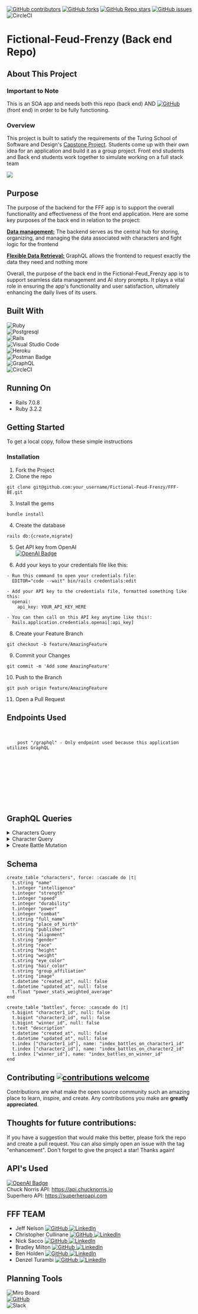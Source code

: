 [![GitHub contributors](https://img.shields.io/github/contributors/Fictional-Feud-Frenzy/FFF-BE)](https://github.com/Fictional-Feud-Frenzy/FFF-BE/graphs/contributors)
[![GitHub forks](https://img.shields.io/github/forks/Fictional-Feud-Frenzy/FFF-BE)](https://github.com/Fictional-Feud-Frenzy/FFF-BE/forks)
[![GitHub Repo stars](https://img.shields.io/github/stars/Fictional-Feud-Frenzy/FFF-BE)](https://github.com/Fictional-Feud-Frenzy/FFF-BE/stargazers)
[![GitHub issues](https://img.shields.io/github/issues/Fictional-Feud-Frenzy/FFF-BE)](https://github.com/Fictional-Feud-Frenzy/FFF-BE/issues)
![CircleCI](https://img.shields.io/circleci/build/github/Fictional-Feud-Frenzy/FFF-BE/main)

# Fictional-Feud-Frenzy (Back end Repo)



## About This Project
### Important to Note
This is an SOA app and needs both this repo (back end) AND [![GitHub](https://img.shields.io/badge/GitHub-100000?style=for-the-badge&logo=github&logoColor=white)](https://github.com/Fictional-Feud-Frenzy/FFF-FE) (front end) in order to be fully functioning.


### Overview
This project is built to satisfy the requirements of the Turing School of Software and Design's [Capstone Project](https://mod4.turing.edu/projects/capstone/). Students come up with their own idea for an application and build it as a group project. Front end students and Back end students work together to simulate working on a full stack team

<img src="app/assets/fff-logo-white.png">
                    
## Purpose

The purpose of the backend for the FFF app is to support the overall functionality and effectiveness of the front end application. Here are some key purposes of the back end in relation to the project:

<b><u>Data management:</u></b> The backend serves as the central hub for storing, organizing, and managing the data associated with characters and fight logic for the frontend

<b><u>Flexible Data Retrieval:</u></b> GraphQL allows the frontend to request exactly the data they need and nothing more

Overall, the purpose of the back end in the Fictional-Feud_Frenzy app is to support seamless data management and AI story prompts. It plays a vital role in ensuring the app's functionality and user satisfaction, ultimately enhancing the daily lives of its users.

## Built With
![Ruby](https://img.shields.io/badge/ruby-%23CC342D.svg?style=for-the-badge&logo=ruby&logoColor=white)</br>
![Postgresql](https://img.shields.io/badge/PostgreSQL-316192?style=for-the-badge&logo=postgresql&logoColor=white)</br>
![Rails](https://img.shields.io/badge/rails-%23CC0000.svg?style=for-the-badge&logo=ruby-on-rails&logoColor=white)</br>
![Visual Studio Code](https://img.shields.io/badge/Visual%20Studio%20Code-0078d7.svg?style=for-the-badge&logo=visual-studio-code&logoColor=white)</br>
![Heroku](https://img.shields.io/badge/heroku-%23430098.svg?style=for-the-badge&logo=heroku&logoColor=white)</br>
![Postman Badge](https://img.shields.io/badge/Postman-FF6C37?logo=postman&logoColor=fff&style=for-the-badge)</br>
![GraphQL](https://img.shields.io/badge/-GraphQL-E10098?style=for-the-badge&logo=graphql&logoColor=white)</br>
![CircleCI](https://img.shields.io/badge/circle%20ci-%23161616.svg?style=for-the-badge&logo=circleci&logoColor=white)





## Running On
  - Rails 7.0.8
  - Ruby 3.2.2

## <b>Getting Started</b>

To get a local copy, follow these simple instructions

### <b>Installation</b>

1. Fork the Project
2. Clone the repo 
``` 
git clone git@github.com:your_username/Fictional-Feud-Frenzy/FFF-BE.git
```
3. Install the gems
```
bundle install
```
4. Create the database
```
rails db:{create,migrate}
```
5. Get API key from OpenAI<br>
[![OpenAI Badge](https://img.shields.io/badge/OpenAI-412991?logo=openai&logoColor=fff&style=for-the-badge)](https://platform.openai.com/)<br>

6. Add your keys to your credentials file like this:
```
- Run this command to open your credentials file:
  EDITOR="code --wait" bin/rails credentials:edit
  
- Add your API key to the credentials file, formatted something like this:
  openai:
    api_key: YOUR_API_KEY_HERE
  
- You can then call on this API key anytime like this!:
  Rails.application.credentials.openai[:api_key]
```
8. Create your Feature Branch 
```
git checkout -b feature/AmazingFeature
```
9. Commit your Changes 
```
git commit -m 'Add some AmazingFeature' 
```
10. Push to the Branch 
```
git push origin feature/AmazingFeature
```
11. Open a Pull Request

## Endpoints Used
<div style="overflow: auto; height: 200px;">
  <pre>
    <code>
    post "/graphql" - Only endpoint used because this application utilizes GraphQL
    </code>
  </pre>
</div>

## GraphQL Queries
<details>
<summary>Characters Query</summary>
  
```graphql
query characters {
  characters {
      id
      name
      intelligence
      strength
      speed
      durability
      power
      combat
      fullName
      publisher
      alignment
      image
      // any other character value could also be queried
  }
}
```
Expected Response:
```json
{"data"=>
  {"characters"=>
    [{"id"=>"583",
      "name"=>"Character 1",
      "intelligence"=>80,
      "strength"=>90,
      "speed"=>70,
      "durability"=>85,
      "power"=>75,
      "combat"=>88,
      "fullName"=>"Full Name 1",
      "publisher"=>"Publisher 1",
      "alignment"=>"Good",
      "image"=>"image_url_1"},
     {"id"=>"584",
      "name"=>"Character 2",
      "intelligence"=>85,
      "strength"=>92,
      "speed"=>75,
      "durability"=>80,
      "power"=>78,
      "combat"=>90,
      "fullName"=>"Full Name 2",
      "publisher"=>"Publisher 2",
      "alignment"=>"Evil",
      "image"=>"image_url_2"},
     {"id"=>"585",
      "name"=>"Character 3",
      "intelligence"=>88,
      "strength"=>87,
      "speed"=>78,
      "durability"=>89,
      "power"=>82,
      "combat"=>85,
      "fullName"=>"Full Name 3",
      "publisher"=>"Publisher 1",
      "alignment"=>"Neutral",
      "image"=>"image_url_3"},
      {...}
    ]
  }
}
```
</details>

<details>
<summary>Character Query</summary>
  
```graphql
  query Character($id: ID!) {
    character (id: $id) {
      id
      name
      intelligence
      strength
      speed
      durability
      power
      combat
      fullName
      placeOfBirth
      publisher
      alignment
      gender
      race
      height
      weight
      eyeColor
      hairColor
      groupAffiliation
      image
      powerStatsWeightedAverage
    }
  }
```
  
Expected Response:
```json
{"data"=>
  {"character"=>
    {"id"=>"591",
     "name"=>"Character 1",
     "intelligence"=>80,
     "strength"=>90,
     "speed"=>70,
     "durability"=>85,
     "power"=>75,
     "combat"=>88,
     "fullName"=>"Full Name 1",
     "placeOfBirth"=>"moon",
     "publisher"=>"Publisher 1",
     "alignment"=>"Good",
     "gender"=>"male",
     "race"=>"white",
     "height"=>"4'3",
     "weight"=>"105",
     "eyeColor"=>"blue",
     "hairColor"=>"brown",
     "groupAffiliation"=>"cool guys",
     "image"=>"image_url_1",
     "powerStatsWeightedAverage"=>80.0
    }
  }
}
```
</details>

<details>
<summary>Create Battle Mutation</summary>

```graphql
mutation ($character1: Int!, $character2: Int!){
  createBattle(character1: $character1, character2: $character2) {
    id
    character1 {
      id
    }
    character2 {
      id
    }
    winner { 
      id
      name
    }
    description
  }
}
```

Expected Response:
```json
{"data"=>
  {"createBattle"=>
    {"id"=>"59",
     "character1"=>{"id"=>"592"},
     "character2"=>{"id"=>"593"},
     "winner"=>{"id"=>"592", "fullName"=>"Full Name 1"},
     "description"=>"In the realm of Hesperia, a land shrouded in mystery and magic, an epic battle unfolded between two formidable warriors..."
    }
  }
}
```
</details>

## Schema
```
create_table "characters", force: :cascade do |t|
  t.string "name"
  t.integer "intelligence"
  t.integer "strength"
  t.integer "speed"
  t.integer "durability"
  t.integer "power"
  t.integer "combat"
  t.string "full_name"
  t.string "place_of_birth"
  t.string "publisher"
  t.string "alignment"
  t.string "gender"
  t.string "race"
  t.string "height"
  t.string "weight"
  t.string "eye_color"
  t.string "hair_color"
  t.string "group_affiliation"
  t.string "image"
  t.datetime "created_at", null: false
  t.datetime "updated_at", null: false
  t.float "power_stats_weighted_average"
end

create_table "battles", force: :cascade do |t|
  t.bigint "character1_id", null: false
  t.bigint "character2_id", null: false
  t.bigint "winner_id", null: false
  t.text "description"
  t.datetime "created_at", null: false
  t.datetime "updated_at", null: false
  t.index ["character1_id"], name: "index_battles_on_character1_id"
  t.index ["character2_id"], name: "index_battles_on_character2_id"
  t.index ["winner_id"], name: "index_battles_on_winner_id"
end
```

## Contributing  [![contributions welcome](https://img.shields.io/badge/contributions-welcome-brightgreen.svg?style=flat)](https://github.com/Fictional-Feud-Frenzy/FFF-BE/issues)
Contributions are what make the open source community such an amazing place to learn, inspire, and create. Any contributions you make are **greatly appreciated**.

## Thoughts for future contributions:


If you have a suggestion that would make this better, please fork the repo and create a pull request. You can also simply open an issue with the tag "enhancement".
Don't forget to give the project a star! Thanks again!

## API's Used
[![OpenAI Badge](https://img.shields.io/badge/OpenAI-412991?logo=openai&logoColor=fff&style=for-the-badge)](https://platform.openai.com/)<br>
Chuck Norris API: https://api.chucknorris.io </br>
Superhero API: https://superheroapi.com


## FFF TEAM


- Jeff Nelson [![GitHub](https://img.shields.io/badge/GitHub-100000?style=for-the-badge&logo=github&logoColor=white) ](https://github.com/jpnelson85) [![LinkedIn](https://img.shields.io/badge/LinkedIn-0077B5?style=for-the-badge&logo=linkedin&logoColor=white) ](https://www.linkedin.com/in/jeff-nelson-307aba45/)
- Christopher Cullinane [![GitHub](https://img.shields.io/badge/GitHub-100000?style=for-the-badge&logo=github&logoColor=white) ](https://github.com/topher-nullset) [![LinkedIn](https://img.shields.io/badge/LinkedIn-0077B5?style=for-the-badge&logo=linkedin&logoColor=white) ](https://www.linkedin.com/in/chris-cullinane-be/)
- Nick Sacco [![GitHub](https://img.shields.io/badge/GitHub-100000?style=for-the-badge&logo=github&logoColor=white) ](https://github.com/sicknacco) [![LinkedIn](https://img.shields.io/badge/LinkedIn-0077B5?style=for-the-badge&logo=linkedin&logoColor=white) ](https://www.linkedin.com/in/nick-sacco/)
- Bradley Milton [![GitHub](https://img.shields.io/badge/GitHub-100000?style=for-the-badge&logo=github&logoColor=white) ](https://github.com/brad2412) [![LinkedIn](https://img.shields.io/badge/LinkedIn-0077B5?style=for-the-badge&logo=linkedin&logoColor=white) ](https://www.linkedin.com/in/bradley-milton-01a814132/)
- Ben Holden [![GitHub](https://img.shields.io/badge/GitHub-100000?style=for-the-badge&logo=github&logoColor=white) ](https://github.com/BenHolden010) [![LinkedIn](https://img.shields.io/badge/LinkedIn-0077B5?style=for-the-badge&logo=linkedin&logoColor=white) ](https://www.linkedin.com/in/ben-holden-5115b8183)
- Denzel Turambi [![GitHub](https://img.shields.io/badge/GitHub-100000?style=for-the-badge&logo=github&logoColor=white) ](https://github.com/Denzel-Turambi) [![LinkedIn](https://img.shields.io/badge/LinkedIn-0077B5?style=for-the-badge&logo=linkedin&logoColor=white) ](https://www.linkedin.com/in/denzel-turambi-71a298267/)

## Planning Tools
![Miro Board](https://img.shields.io/badge/Miro-050038?style=for-the-badge&logo=Miro&logoColor=white)</br>
[![GitHub](https://img.shields.io/badge/GitHub-100000?style=for-the-badge&logo=github&logoColor=white) ](https://github.com/orgs/Fictional-Feud-Frenzy/projects/1)</br>
![Slack](https://img.shields.io/badge/Slack-4A154B?style=for-the-badge&logo=slack&logoColor=white)
